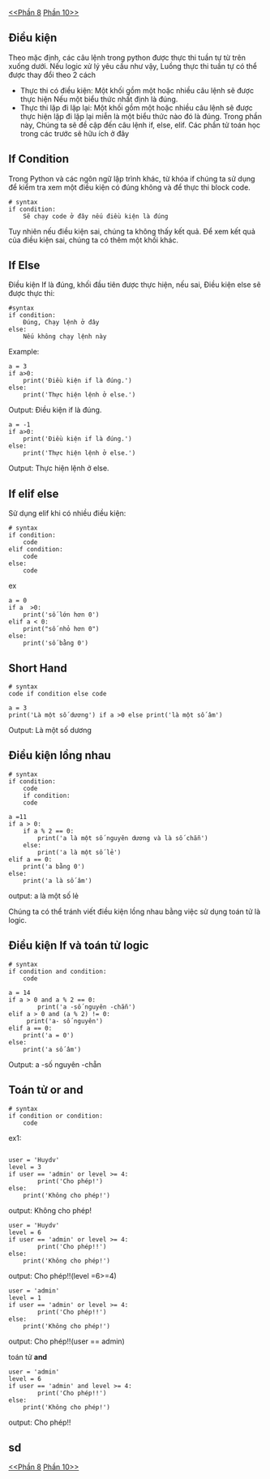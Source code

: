 [<<Phần 8](../docs-tutorial-py/part8.md) [Phần 10>>](../docs-tutorial-py/part10.md)
## Điều kiện
Theo mặc định, các câu lệnh trong python được thực thi tuần tự từ trên xuống dưới. Nếu logic xử lý yêu cầu như vậy, Luồng thực thi tuần tự có thể được thay đổi theo 2 cách
* Thực thi có điều kiện: Một khối gồm một hoặc nhiều câu lệnh sẽ được thực hiện Nếu một biểu thức nhất định là đúng.
* Thực thi lặp đi lặp lại: Một khối gồm một hoặc nhiều câu lệnh sẽ được thực hiện lặp đi lặp lại miễn là một biểu thức nào đó là đúng. Trong phần này, Chúng ta sẽ đề cập đến câu lệnh if, else, elif. Các phần tử toán học trong các trước sẽ hữu ích ở đây
## If Condition

Trong Python và các ngôn ngữ lập trình khác, từ khóa if chúng ta sử dụng để kiểm tra xem một điều kiện có đúng không và để thực thi block code. 
```
# syntax
if condition:
    Sẽ chạy code ở đây nếu điều kiện là đúng
```

Tuy nhiên nếu điều kiện sai, chúng ta không thấy kết quả. Để xem kết quả của điều kiện sai, chúng ta có thêm một khối khác.

## If Else
Điều kiện If là đúng, khối đầu tiên được thực hiện, nếu sai, Điều kiện else sẽ được thực thi:
```
#syntax
if condition:
    Đúng, Chạy lệnh ở đây
else:
    Nếu không chạy lệnh này
```
Example:
```
a = 3
if a>0:
    print('Điều kiện if là đúng.')
else:
    print('Thực hiện lệnh ở else.')
```
Output: Điều kiện if là đúng.


```
a = -1
if a>0:
    print('Điều kiện if là đúng.')
else:
    print('Thực hiện lệnh ở else.')
```
Output: Thực hiện lệnh ở else.

## If elif else
Sử dụng elif khi có nhiều điều kiện:

```
# syntax
if condition:
    code
elif condition:
    code
else:
    code
```

ex
```
a = 0
if a  >0:
    print('số lớn hơn 0')
elif a < 0:
    print("số nhỏ hơn 0")
else:
    print('số bằng 0')
```
## Short Hand
```
# syntax
code if condition else code
```

```
a = 3
print('Là một số dương') if a >0 else print('là một số âm')
```
Output: Là một số dương

## Điều kiện lồng nhau

```
# syntax
if condition:
    code
    if condition:
    code
```

```
a =11
if a > 0:
    if a % 2 == 0:
        print('a là một số nguyên dương và là số chẵn')
    else:
        print('a là một số lẻ')
elif a == 0:
    print('a bằng 0')
else:
    print('a là số âm')
```
output: a là một số lẻ

Chúng ta có thể tránh viết điều kiện lồng nhau bằng việc sử dụng toán tử là logic.

## Điều kiện If và toán tử logic
```
# syntax
if condition and condition:
    code
```

```
a = 14
if a > 0 and a % 2 == 0:
        print('a -số nguyên -chẵn')
elif a > 0 and (a % 2) != 0:
     print('a- số nguyên')
elif a == 0:
    print('a = 0')
else:
    print('a số âm')
```
Output: a -số nguyên -chẵn

## Toán tử or and

```
# syntax
if condition or condition:
    code
```

ex1:
```

user = 'Huydv'
level = 3
if user == 'admin' or level >= 4:
        print('Cho phép!')
else:
    print('Không cho phép!')
```
output: Không cho phép!

```
user = 'Huydv'
level = 6
if user == 'admin' or level >= 4:
        print('Cho phép!!')
else:
    print('Không cho phép!')
```
output: Cho phép!!(level =6>=4)

```
user = 'admin'
level = 1
if user == 'admin' or level >= 4:
        print('Cho phép!!')
else:
    print('Không cho phép!')
```
output: Cho phép!!(user == admin)


toán tử **and**
```
user = 'admin'
level = 6
if user == 'admin' and level >= 4:
        print('Cho phép!!')
else:
    print('Không cho phép!')

```
output:     Cho phép!!
## sd
[<<Phần 8](../docs-tutorial-py/part8.md) [Phần 10>>](../docs-tutorial-py/part10.md)